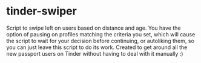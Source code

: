 # tinder-swiper
Script to swipe left on users based on distance and age. You have the option of pausing on profiles matching the criteria you set, which will cause the script to wait for your decision before continuing, or autoliking them, so you can just leave this script to do its work. Created to get around all the new passport users on Tinder without having to deal with it manually :)
